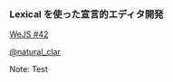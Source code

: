 ### Lexical を使った宣言的エディタ開発

[WeJS #42](https://wajs.connpass.com/event/293440/)

[@natural_clar](https://twitter.com/natural_clar)

Note: Test
